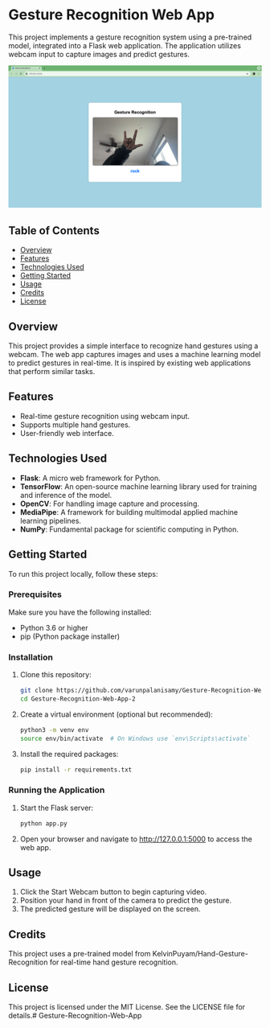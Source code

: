 # Gesture Recognition Web App

This project implements a gesture recognition system using a pre-trained model, integrated into a Flask web application. The application utilizes webcam input to capture images and predict gestures.

![Gesture Recognition Web App](screenshot.png)

## Table of Contents

- [Overview](#overview)
- [Features](#features)
- [Technologies Used](#technologies-used)
- [Getting Started](#getting-started)
- [Usage](#usage)
- [Credits](#credits)
- [License](#license)

## Overview

This project provides a simple interface to recognize hand gestures using a webcam. The web app captures images and uses a machine learning model to predict gestures in real-time. It is inspired by existing web applications that perform similar tasks.

## Features

- Real-time gesture recognition using webcam input.
- Supports multiple hand gestures.
- User-friendly web interface.

## Technologies Used

- **Flask**: A micro web framework for Python.
- **TensorFlow**: An open-source machine learning library used for training and inference of the model.
- **OpenCV**: For handling image capture and processing.
- **MediaPipe**: A framework for building multimodal applied machine learning pipelines.
- **NumPy**: Fundamental package for scientific computing in Python.

## Getting Started

To run this project locally, follow these steps:

### Prerequisites

Make sure you have the following installed:

- Python 3.6 or higher
- pip (Python package installer)

### Installation

1. Clone this repository:

   ```bash
   git clone https://github.com/varunpalanisamy/Gesture-Recognition-Web-App-2.git
   cd Gesture-Recognition-Web-App-2


2. Create a virtual environment (optional but recommended):

   ```bash
   python3 -m venv env
   source env/bin/activate  # On Windows use `env\Scripts\activate`
3. Install the required packages:

   ```bash
   pip install -r requirements.txt

### Running the Application

1. Start the Flask server:

   ```bash
   python app.py

2. Open your browser and navigate to http://127.0.0.1:5000 to access the web app.

## Usage
1. Click the Start Webcam button to begin capturing video.
2. Position your hand in front of the camera to predict the gesture.
3. The predicted gesture will be displayed on the screen.

## Credits
This project uses a pre-trained model from KelvinPuyam/Hand-Gesture-Recognition for real-time hand gesture recognition.
## License
This project is licensed under the MIT License. See the LICENSE file for details.# Gesture-Recognition-Web-App
